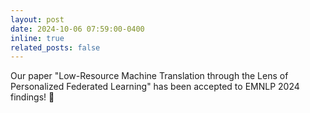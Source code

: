 ```yaml
---
layout: post
date: 2024-10-06 07:59:00-0400
inline: true
related_posts: false
---
```


Our paper "Low-Resource Machine Translation through the Lens of Personalized Federated Learning" has been accepted to EMNLP 2024 findings! 🎉
